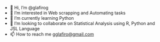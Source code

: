 - 👋 Hi, I’m @glafirog
- 👀 I’m interested in Web scrapping and Automating tasks
- 🌱 I’m currently learning Python
- 💞️ I’m looking to collaborate on Statistical Analysis using R, Python and JSL Language
- 📫 How to reach me gglafiro@gmail.com

<!---
glafirog/glafirog is a ✨ special ✨ repository because its `README.md` (this file) appears on your GitHub profile.
You can click the Preview link to take a look at your changes.
--->
